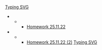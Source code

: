 [Typing SVG](https://readme-typing-svg.herokuapp.com?color=#C0DE1A&lines=DZ+Tasks-Java)
- - -  [Homework 25.11.22](https://github.com/ArtemWo/Tasks-Java35m-Prof/tree/master/HW_TasksJava25_11_22) 
- - - [Homework 25.11.22 (2)](https://github.com/ArtemWo/Tasks-Java35m-Prof/tree/master/HW_TasksJava25_11_22_2) 
[Typing SVG](https://readme-typing-svg.herokuapp.com?color=%2336BCF7&lines=DZ+Tasks-Java)
